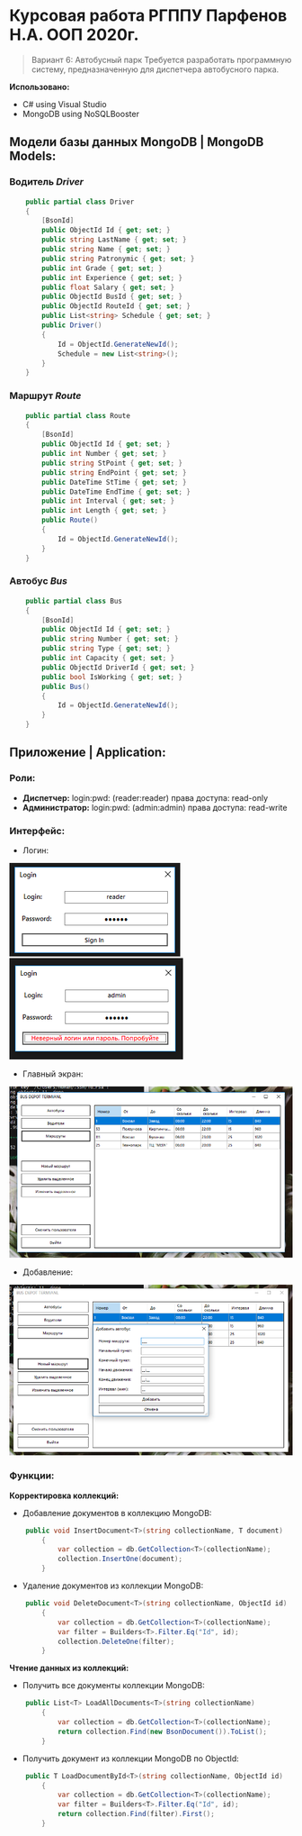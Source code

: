# Курсовая работа РГППУ Парфенов Н.А. ООП 2020г.
> Вариант 6: Автобусный парк
> Требуется разработать программную систему, предназначенную для диспетчера
> автобусного парка. 

**Использовано:**
- C# using Visual Studio
- MongoDB using NoSQLBooster

## Модели базы данных MongoDB | MongoDB Models:
### **Водитель** *Driver*
```csharp
    public partial class Driver
    {
        [BsonId]
        public ObjectId Id { get; set; }
        public string LastName { get; set; }
        public string Name { get; set; }
        public string Patronymic { get; set; }
        public int Grade { get; set; }
        public int Experience { get; set; }
        public float Salary { get; set; }
        public ObjectId BusId { get; set; }
        public ObjectId RouteId { get; set; }
        public List<string> Schedule { get; set; }
        public Driver()
        {
            Id = ObjectId.GenerateNewId();
            Schedule = new List<string>();
        }
    }
```
### **Маршрут** *Route*
```csharp
    public partial class Route
    {
        [BsonId]
        public ObjectId Id { get; set; }
        public int Number { get; set; }
        public string StPoint { get; set; }
        public string EndPoint { get; set; }
        public DateTime StTime { get; set; }
        public DateTime EndTime { get; set; }
        public int Interval { get; set; }
        public int Length { get; set; }
        public Route()
        {
            Id = ObjectId.GenerateNewId();
        }
    }
```
### **Автобус** *Bus*
```csharp
    public partial class Bus
    {
        [BsonId]
        public ObjectId Id { get; set; }
        public string Number { get; set; }
        public string Type { get; set; }
        public int Сapacity { get; set; }
        public ObjectId DriverId { get; set; }
        public bool IsWorking { get; set; }
        public Bus()
        {
            Id = ObjectId.GenerateNewId();
        }
    }
```

## Приложение | Application:

### Роли:
- **Диспетчер:**
    login:pwd: (reader:reader)
    права доступа: read-only
- **Администратор:**
    login:pwd: (admin:admin)
    права доступа: read-write
    
### Интерфейс:
- Логин:

![login_screen](images/login_screen.png)
![wrong_login_screen](images/wrong_login_screen.png)
- Главный экран:

![main_screen](images/main_screen.png)
- Добавление:

![add_route_screen](images/add_route_screen.png)

### Функции:
**Корректировка коллекций:**
- Добавление документов в коллекцию MongoDB:
```csharp
    public void InsertDocument<T>(string collectionName, T document)
        {
            var collection = db.GetCollection<T>(collectionName);
            collection.InsertOne(document);
        }
```
- Удаление документов из коллекции MongoDB:
```csharp
    public void DeleteDocument<T>(string collectionName, ObjectId id)
        {
            var collection = db.GetCollection<T>(collectionName);
            var filter = Builders<T>.Filter.Eq("Id", id);
            collection.DeleteOne(filter);
        }
```
**Чтение данных из коллекций:**
- Получить все документы коллекции MongoDB:
```csharp
    public List<T> LoadAllDocuments<T>(string collectionName)
        {
            var collection = db.GetCollection<T>(collectionName);
            return collection.Find(new BsonDocument()).ToList();
        }
```
- Получить документ из коллекции MongoDB по ObjectId:
```csharp
    public T LoadDocumentById<T>(string collectionName, ObjectId id)
        {
            var collection = db.GetCollection<T>(collectionName);
            var filter = Builders<T>.Filter.Eq("Id", id);
            return collection.Find(filter).First();
        }
```
